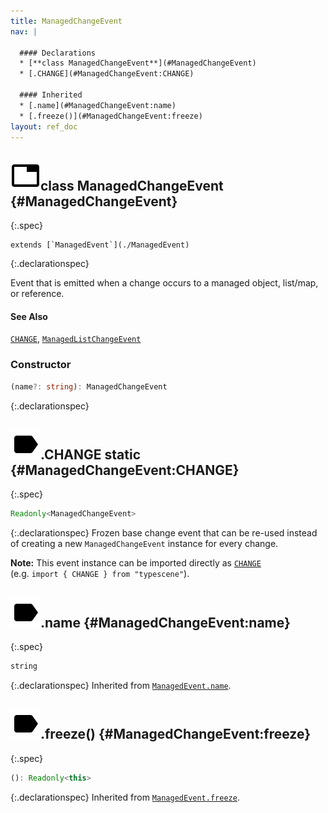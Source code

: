 ```yaml
---
title: ManagedChangeEvent
nav: |

  #### Declarations
  * [**class ManagedChangeEvent**](#ManagedChangeEvent)
  * [.CHANGE](#ManagedChangeEvent:CHANGE)

  #### Inherited
  * [.name](#ManagedChangeEvent:name)
  * [.freeze()](#ManagedChangeEvent:freeze)
layout: ref_doc
---
```


## ![](/assets/icons/spec-class.svg)class ManagedChangeEvent {#ManagedChangeEvent}
{:.spec}


<pre markdown="span"><code markdown="span">extends [`ManagedEvent`](./ManagedEvent)</code></pre>
{:.declarationspec}

Event that is emitted when a change occurs to a managed object, list/map, or reference.

#### See Also
[`CHANGE`](./CHANGE), [`ManagedListChangeEvent`](./ManagedListChangeEvent)


### Constructor
```typescript
(name?: string): ManagedChangeEvent
```
{:.declarationspec}



## ![](/assets/icons/spec-property.svg).CHANGE <span class="spec_tag">static</span> {#ManagedChangeEvent:CHANGE}
{:.spec}

```typescript
Readonly<ManagedChangeEvent>
```
{:.declarationspec}
Frozen base change event that can be re-used instead of creating a new `ManagedChangeEvent` instance for every change.

**Note:** This event instance can be imported directly as [`CHANGE`](./CHANGE)<br>
(e.g. `import { CHANGE } from "typescene"`).



## ![](/assets/icons/spec-property.svg).name {#ManagedChangeEvent:name}
{:.spec}

```typescript
string
```
{:.declarationspec}
Inherited from [`ManagedEvent.name`](./ManagedEvent#ManagedEvent:name).



## ![](/assets/icons/spec-method.svg).freeze() {#ManagedChangeEvent:freeze}
{:.spec}

```typescript
(): Readonly<this>
```
{:.declarationspec}
Inherited from [`ManagedEvent.freeze`](./ManagedEvent#ManagedEvent:freeze).

